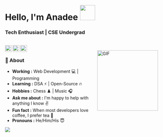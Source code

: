 <h1 align="Left"> Hello, I'm Anadee <img src="https://media.giphy.com/media/12oufCB0MyZ1Go/giphy.gif" width="50"> </h1>

<h3 align="Left">  Tech Enthusiast | CSE Undergrad </h3> <br>


<a href="https://twitter.com/Anadee11_?s=08">
  <img align="Left" alt="Anadee's Twitter" width="22px" src="https://cdn.jsdelivr.net/npm/simple-icons@v3/icons/twitter.svg" />
</a>
<a href="https://www.linkedin.com/in/anadee-yadav-11ay">
  <img align="Left" alt="Anadee's Linkdein" width="22px" src="https://cdn.jsdelivr.net/npm/simple-icons@v3/icons/linkedin.svg" />
</a>
<a href="https://github.com/Anadee11">
  <img align="Left" alt="Anadee's Github" width="22px" src="https://cdn.jsdelivr.net/npm/simple-icons@v3/icons/github.svg" />
</a>
</br>
<img align="right" alt="GIF" src="https://camo.githubusercontent.com/3b7c592ede97b6138ffd4b1cc1541c2f3b11fd39/687474703a2f2f33312e6d656469612e74756d626c722e636f6d2f31376665613932306666333665663466356238373764353231366137616164392f74756d626c725f6d6f39786a65387a5a34317163626975666f315f313238302e676966" height="200px" width ="200px"" />

### 🤔 About
-  **Working :**  Web Development :computer: | Programming  
-  **Learning :** DSA :zap: | Open-Source :fire:	
-  **Hobbies :** Chess ♟️ | Music :headphones:
-  **Ask me about :** I'm happy to help with anything I know :v:
-  **Fun fact :** When most developers love coffee, I prefer tea 🍵
-  **Pronouns :** He/Him/His :innocent:

<img src="https://github-readme-stats.vercel.app/api?username=Anadee11&show_icons=true&theme=radical&title_color=8E2DE2&text_color=fff&icon_color=8E2DE2">
